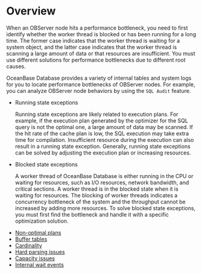 # Overview

When an OBServer node hits a performance bottleneck, you need to first identify whether the worker thread is blocked or has been running for a long time. The former case indicates that the worker thread is waiting for a system object, and the latter case indicates that the worker thread is scanning a large amount of data or that resources are insufficient. You must use different solutions for performance bottlenecks due to different root causes.

OceanBase Database provides a variety of internal tables and system logs for you to locate performance bottlenecks of OBServer nodes. For example, you can analyze OBServer node behaviors by using the `SQL Audit` feature.

* Running state exceptions

   Running state exceptions are likely related to execution plans. For example, if the execution plan generated by the optimizer for the SQL query is not the optimal one, a large amount of data may be scanned. If the hit rate of the cache plan is low, the SQL execution may take extra time for compilation. Insufficient resource during the execution can also result in a running state exception. Generally, running state exceptions can be solved by adjusting the execution plan or increasing resources.

* Blocked state exceptions

   A worker thread of OceanBase Database is either running in the CPU or waiting for resources, such as I/O resources, network bandwidth, and critical sections. A worker thread is in the blocked state when it is waiting for resources. The blocking of worker threads indicates a concurrency bottleneck of the system and the throughput cannot be increased by adding more resources. To solve blocked state exceptions, you must first find the bottleneck and handle it with a specific optimization solution.

<!-- The following figure shows the major types of OBServer node exceptions based on the preceding analysis:

![OBServer node exceptions](https://obbusiness-private.oss-cn-shanghai.aliyuncs.com/doc/img/observer/410-easy/tuning-observer.jpg) -->

* [Non-optimal plans](200.not-the-best-plan/100.not-the-best-plan-overview.md)
* [Buffer tables](200.not-the-best-plan/200.buffer-table.md)
* [Cardinality](200.not-the-best-plan/300.large-and-small-account.md)
* [Hard parsing issues](../400.performance-bottlenecks-of-observer/300.hard-parsing.md)
* [Capacity issues](../../../200.tenant-management/200.tenant-capacity.md)
* [Internal wait events](../400.performance-bottlenecks-of-observer/500.internal-wait-problems.md)

